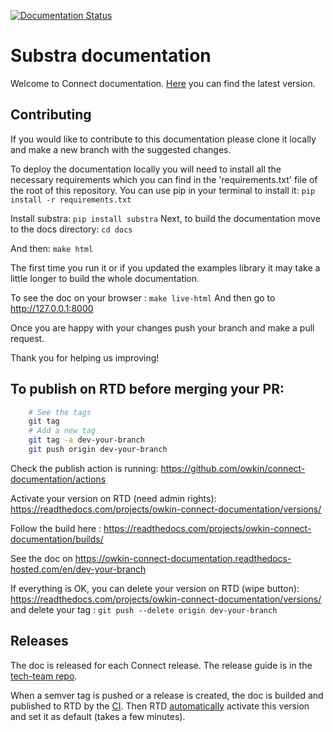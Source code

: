 [![Documentation
Status](https://readthedocs.com/projects/owkin-connect-documentation/badge/?version=latest&token=184028ad6219084eb2c5dbdacc299817e7cd88cbf48e940b260793e8f48dc591)](https://owkin-connect-documentation.readthedocs-hosted.com/en/latest/?badge=latest)

# Substra documentation

Welcome to Connect documentation. [Here](https://owkin-connect-documentation.readthedocs-hosted.com/en/latest/index.html) you can find the latest version.
## Contributing

If you would like to contribute to this documentation please clone it locally and make a new branch with the suggested changes.

To deploy the documentation locally you will need to install all the necessary requirements which you can find in the 'requirements.txt' file of the root of this repository. You can use pip in your terminal to install it: `pip install -r requirements.txt`

Install substra: `pip install substra`
Next, to build the documentation move to the docs directory: `cd docs`

And then: `make html`

The first time you run it or if you updated the examples library it may take a little longer to build the whole documentation.

To see the doc on your browser : `make live-html`
And then go to http://127.0.0.1:8000

Once you are happy with your changes push your branch and make a pull request.

Thank you for helping us improving!

## To publish on RTD before merging your PR:

```sh
    # See the tags
    git tag
    # Add a new tag
    git tag -a dev-your-branch
    git push origin dev-your-branch
```

Check the publish action is running: https://github.com/owkin/connect-documentation/actions

Activate your version on RTD (need admin rights): https://readthedocs.com/projects/owkin-connect-documentation/versions/

Follow the build here : https://readthedocs.com/projects/owkin-connect-documentation/builds/

See the doc on https://owkin-connect-documentation.readthedocs-hosted.com/en/dev-your-branch

If everything is OK, you can delete your version on RTD (wipe button): https://readthedocs.com/projects/owkin-connect-documentation/versions/
and delete your tag : `git push --delete origin dev-your-branch`

## Releases

The doc is released for each Connect release. The release guide is in the [tech-team repo](https://github.com/owkin/tech-team/blob/main/releasing_guide.md#release-connect-and-connect-documentation).

When a semver tag is pushed or a release is created, the doc is builded and published to RTD by the [CI](https://github.com/owkin/connect-documentation/.github/workflows/publish_stable.yml).
Then RTD [automatically](https://readthedocs.com/dashboard/owkin-connect-documentation/rules/regex/411/) activate this version and set it as default (takes a few minutes).
